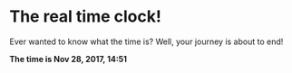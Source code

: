 # The real time clock!

Ever wanted to know what the time is? Well, your journey is about to end!

**The time is Nov 28, 2017, 14:51**